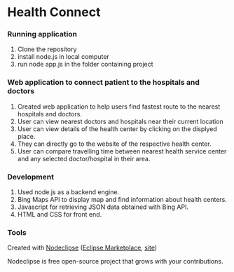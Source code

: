 

# Health Connect

### Running application
1. Clone the repository
2. install node.js in local computer
3. run node app.js in the folder containing project

### Web application to connect patient to the hospitals and doctors

1. Created web application to help users find fastest route to the nearest hospitals and doctors.
2. User can view nearest doctors and hospitals near their current location
3. User can view details of the health center by clicking on the displyed place.
4. They can directly go to the website of the respective health center.
5. User can compare travelling time between nearest health service center and any selected doctor/hospital in their area.



### Development
1. Used node.js as a backend engine.
2. Bing Maps API to display map and find information about health centers.
3. Javascript for retrieving JSON data obtained with Bing API.
4. HTML and CSS for front end.


### Tools

Created with [Nodeclipse](https://github.com/Nodeclipse/nodeclipse-1)
 ([Eclipse Marketplace](http://marketplace.eclipse.org/content/nodeclipse), [site](http://www.nodeclipse.org))   

Nodeclipse is free open-source project that grows with your contributions.
